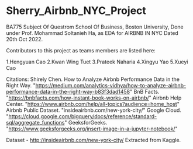 # Sherry_Airbnb_NYC_Project
BA775 Subject Of Questrom School Of Business, Boston University,
Done under Prof. Mohammad Soltanieh Ha, as EDA for AIRBNB IN NYC Dated 20th Oct 2022.

Contributors to this project as teams members are listed here:

1.Hengyuan Cao
2.Kwan Wing Tuet
3.Prateek Naharia
4.Xingyu Yao
5.Xueyi Cao

Citations: Shirely Chen. How to Analyze Airbnb Performance Data in the Right Way. "https://medium.com/analytics-vidhya/how-to-analyze-airbnb-performance-data-in-the-right-way-b83f3dad1458" BnB Facts. "https://bnbfacts.com/how-instant-book-works-on-airbnb/" Airbnb Help Center. "https://www.airbnb.com/help/all-topics?audience=home_host" Airbnb Public Dataset. "insideairbnb.com/new-york-city/" Google Cloud. "https://cloud.google.com/bigquery/docs/reference/standard-sql/aggregate_functions" GeeksforGeeks. "https://www.geeksforgeeks.org/insert-image-in-a-jupyter-notebook/"

Dataset - http://insideairbnb.com/new-york-city/ Extracted from Kaggle.
